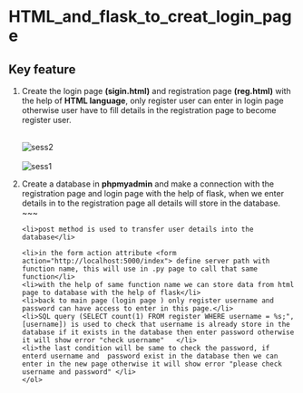 # HTML_and_flask_to_creat_login_page
## Key feature
<ol>
<li>Create the login page <strong>(sigin.html)</strong> and registration page <strong>(reg.html)</strong> with the help of <strong>HTML language</strong>, only register user can enter in login page otherwise user have to fill details in the registration page to become register user.</li> </br> 
    
   ![sess2](https://user-images.githubusercontent.com/47202519/54346602-60bdb080-466b-11e9-8193-ee61015ba34f.png) </br></br> 
   ![sess1](https://user-images.githubusercontent.com/47202519/54346898-e4779d00-466b-11e9-9ef3-851c4db36a99.png)
    
  
<li>Create a database in <strong>phpmyadmin</strong> and make a connection with the registration page and login page with the help of flask,  when we enter details in to the registration page all details will store in the database.</li>
~~~

~~~
<li>post method is used to transfer user details into the database</li>

<li>in the form action attribute <form action="http://localhost:5000/index"> define server path with function name, this will use in .py page to call that same function</li>
<li>with the help of same function name we can store data from html page to database with the help of flask</li>
<li>back to main page (login page ) only register username and password can have access to enter in this page.</li>
<li>SQL query (SELECT count(1) FROM register WHERE username = %s;", [username]) is used to check that username is already store in the database if it exists in the database then enter password otherwise it will show error "check username"   </li>
<li>the last condition will be same to check the password, if enterd username and  password exist in the database then we can enter in the new page otherwise it will show error "please check username and password" </li>
</ol>  
